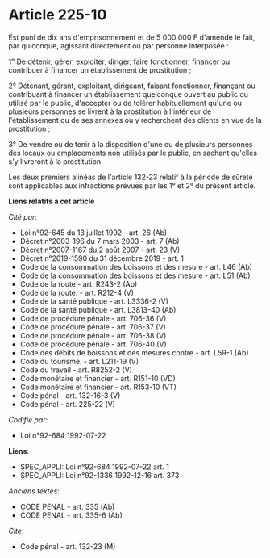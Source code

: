 # Article 225-10

Est puni de dix ans d'emprisonnement et de 5 000 000 F d'amende le fait, par quiconque, agissant directement ou par personne
interposée :

1° De détenir, gérer, exploiter, diriger, faire fonctionner, financer ou contribuer à financer un établissement de
prostitution ;

2° Détenant, gérant, exploitant, dirigeant, faisant fonctionner, finançant ou contribuant à financer un établissement
quelconque ouvert au public ou utilisé par le public, d'accepter ou de tolérer habituellement qu'une ou plusieurs personnes
se livrent à la prostitution à l'intérieur de l'établissement ou de ses annexes ou y recherchent des clients en vue de la
prostitution ;

3° De vendre ou de tenir à la disposition d'une ou de plusieurs personnes des locaux ou emplacements non utilisés par le
public, en sachant qu'elles s'y livreront à la prostitution.

Les deux premiers alinéas de l'article 132-23 relatif à la période de sûreté sont applicables aux infractions prévues par les
1° et 2° du présent article.

**Liens relatifs à cet article**

_Cité par_:

  - Loi n°92-645 du 13 juillet 1992 - art. 26 (Ab)
  - Décret n°2003-196 du 7 mars 2003 - art. 7 (Ab)
  - Décret n°2007-1167 du 2 août 2007 - art. 23 (V)
  - Décret n°2019-1590 du 31 décembre 2019 - art. 1
  - Code de la consommation des boissons et des mesure - art. L46 (Ab)
  - Code de la consommation des boissons et des mesure - art. L51 (Ab)
  - Code de la route - art. R243-2 (Ab)
  - Code de la route. - art. R212-4 (V)
  - Code de la santé publique - art. L3336-2 (V)
  - Code de la santé publique - art. L3813-40 (Ab)
  - Code de procédure pénale - art. 706-36 (V)
  - Code de procédure pénale - art. 706-37 (V)
  - Code de procédure pénale - art. 706-38 (V)
  - Code de procédure pénale - art. 706-40 (V)
  - Code des débits de boissons et des mesures contre  - art. L59-1 (Ab)
  - Code du tourisme. - art. L211-19 (V)
  - Code du travail - art. R8252-2 (V)
  - Code monétaire et financier - art. R151-10 (VD)
  - Code monétaire et financier - art. R153-10 (VT)
  - Code pénal - art. 132-16-3 (V)
  - Code pénal - art. 225-22 (V)

_Codifié par_:

  - Loi n°92-684 1992-07-22

**Liens**:

  - SPEC_APPLI: Loi n°92-684 1992-07-22 art. 1
  - SPEC_APPLI: Loi n°92-1336 1992-12-16 art. 373

_Anciens textes_:

  - CODE PENAL - art. 335 (Ab)
  - CODE PENAL - art. 335-6 (Ab)

_Cite_:

  - Code pénal - art. 132-23 (M)
